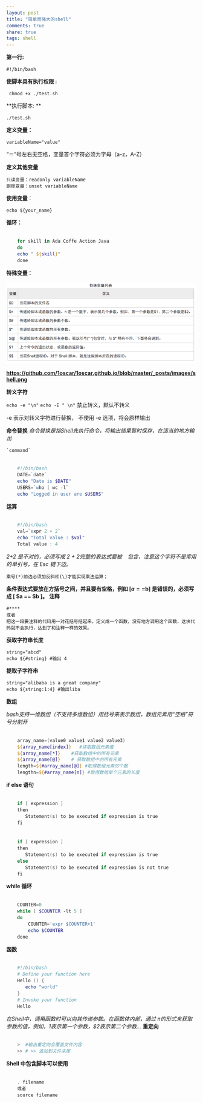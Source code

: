 ```yaml
---
layout: post
title: "简单而强大的shell"
comments: true
share: true
tags: shell
---
```


**第一行:**

    #!/bin/bash

**使脚本具有执行权限 :**

     chmod +x ./test.sh
    
**执行脚本: **  

    ./test.sh

**定义变量：**

    variableName="value"

“＝”号左右无空格，变量首个字符必须为字母（a-z，A-Z）

**定义其他变量**

    只读变量：readonly variableName
    删除变量：unset variableName

**使用变量**：

    echo ${your_name}

**循环：**

```powershell

    for skill in Ada Coffe Action Java 
    do
    echo " ${skill}"
    done

```

**特殊变量**：

![特殊变量列表](https://github.com/1oscar/1oscar.github.io/blob/master/_posts/images/shell.png)

**https://github.com/1oscar/1oscar.github.io/blob/master/_posts/images/shell.png**

**转义字符**

`echo -e "\n"`
`echo -E " \n"` 禁止转义，默认不转义

-e 表示对转义字符进行替换， 不使用 -e 选项，将会原样输出

**命令替换**
*命令替换是指Shell先执行命令，将输出结果暂时保存，在适当的地方输出*

    `command`

```powershell

    #!/bin/bash
    DATE=`date`
    echo "Date is $DATE"
    USERS=`who | wc -l`
    echo "Logged in user are $USERS"

```

**运算**

```powershell

    #!/bin/bash
    val=`expr 2 + 2`
    echo "Total value : $val"
    Total value : 4

```

*2+2 是不对的，必须写成 2 + 2完整的表达式要被 ` ` 包含，注意这个字符不是常用的单引号，在 Esc 键下边。*

    乘号(*)前边必须加反斜杠(\)才能实现乘法运算；

**条件表达式要放在方括号之间，并且要有空格，例如 [$a==$b] 是错误的，必须写成 [ $a == $b ]。**
**注释**

    #****
    或者
    把这一段要注释的代码用一对花括号括起来，定义成一个函数，没有地方调用这个函数，这块代码就不会执行，达到了和注释一样的效果。

**获取字符串长度**

    string="abcd"
    echo ${#string} #输出 4

**提取子字符串**

    string="alibaba is a great company"
    echo ${string:1:4} #输出liba

**数组**

*bash支持一维数组（不支持多维数组）用括号来表示数组，数组元素用“空格”符号分割开*

```powershell

    array_name=(value0 value1 value2 value3)
    ${array_name[index]}   #读取数组元素值
    ${array_name[*]}    #获取数组中的所有元素
    ${array_name[@]}    # 获取数组中的所有元素
    length=${#array_name[@]} #取得数组元素的个数
    lengthn=${#array_name[n]} #取得数组单个元素的长度

```

**if else 语句**

```powershell

    if [ expression ]
    then
       Statement(s) to be executed if expression is true
    fi


    if [ expression ]
    then
       Statement(s) to be executed if expression is true
    else
       Statement(s) to be executed if expression is not true
    fi

```

**while 循环**

```powershell

    COUNTER=0
    while [ $COUNTER -lt 5 ]
    do
        COUNTER='expr $COUNTER+1'
        echo $COUNTER
    done

```

**函数**

```powershell

    #!/bin/bash
    # Define your function here
    Hello () {
       echo "world"
    }
    # Invoke your function
    Hello

```

*在Shell中，调用函数时可以向其传递参数。在函数体内部，通过 $n 的形式来获取参数的值，例如，$1表示第一个参数，$2表示第二个参数...*
**重定向**

```powershell

    >  #输出重定向会覆盖文件内容
    >> # >> 追加到文件末尾

```

**Shell 中包含脚本可以使用**

```powershell

    . filename
    或者
    source filename

```
